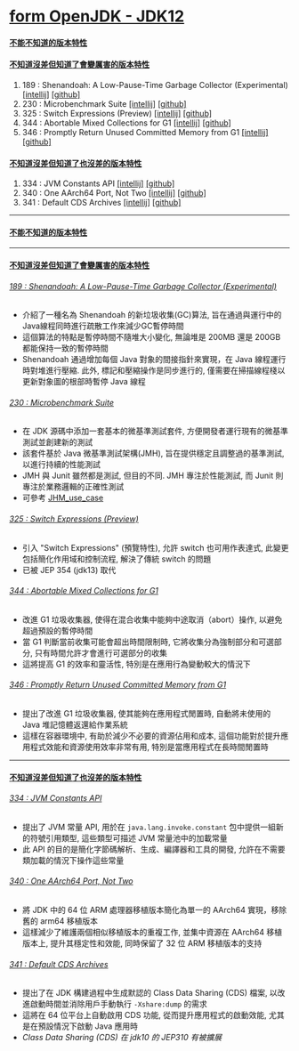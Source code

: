 <a id="head"></a>

# [form OpenJDK - JDK12](https://openjdk.org/projects/jdk/12)

#### <a id="head1"></a> [不能不知道的版本特性](#不能不知道的版本特性)

#### <a id="head2"></a> [不知道沒差但知道了會變厲害的版本特性](#不知道沒差但知道了會變厲害的版本特性)

1. 189 : Shenandoah: A Low-Pause-Time Garbage Collector (Experimental) [[intellij]](#189--shenandoah--a-low-pause-time-garbage-collector--experimental-) [[github]](#189--shenandoah--a-low-pause-time-garbage-collector-experimental)
1. 230 : Microbenchmark Suite [[intellij]](#230--microbenchmark-suite) [[github]](#230--microbenchmark-suite)
1. 325 : Switch Expressions (Preview) [[intellij]](#325--switch-expressions--preview-) [[github]](#325--switch-expressions-preview)
1. 344 : Abortable Mixed Collections for G1 [[intellij]](#344--abortable-mixed-collections-for-g1) [[github]](#344--abortable-mixed-collections-for-g1)
1. 346 : Promptly Return Unused Committed Memory from G1 [[intellij]](#346--promptly-return-unused-committed-memory-from-g1) [[github]](#346--promptly-return-unused-committed-memory-from-g1)

#### <a id="head3"></a> [不知道沒差但知道了也沒差的版本特性](#不知道沒差但知道了也沒差的版本特性)

1. 334 : JVM Constants API [[intellij]](#334--jvm-constants-api) [[github]](#334--jvm-constants-api)
1. 340 : One AArch64 Port, Not Two [[intellij]](#340--one-aarch64-port-not-two) [[github]](#340--one-aarch64-port-not-two)
1. 341 : Default CDS Archives [[intellij]](#341--default-cds-archives) [[github]](#341--default-cds-archives)

---

#### [不能不知道的版本特性](#head1)

---

#### [不知道沒差但知道了會變厲害的版本特性](#head2)

###### [189 : Shenandoah: A Low-Pause-Time Garbage Collector (Experimental)](https://openjdk.org/jeps/189)

- 介紹了一種名為 Shenandoah 的新垃圾收集(GC)算法, 旨在通過與運行中的Java線程同時進行疏散工作來減少GC暫停時間
- 這個算法的特點是暫停時間不隨堆大小變化, 無論堆是 200MB 還是 200GB 都能保持一致的暫停時間
- Shenandoah 通過增加每個 Java 對象的間接指針來實現，在 Java 線程運行時對堆進行壓縮. 此外, 標記和壓縮操作是同步進行的, 僅需要在掃描線程棧以更新對象圖的根部時暫停
  Java 線程

###### [230 : Microbenchmark Suite](https://openjdk.org/jeps/230)

- 在 JDK 源碼中添加一套基本的微基準測試套件, 方便開發者運行現有的微基準測試並創建新的測試
- 該套件基於 Java 微基準測試架構(JMH), 旨在提供穩定且調整過的基準測試, 以進行持續的性能測試
- JMH 與 Junit 雖然都是測試, 但目的不同. JMH 專注於性能測試, 而 Junit 則專注於業務邏輯的正確性測試
- 可參考 [JHM_use_case](./src/test/java/org/aery/study/JHM_use_case.java)

###### [325 : Switch Expressions (Preview)](https://openjdk.org/jeps/325)

- 引入 "Switch Expressions" (預覽特性), 允許 switch 也可用作表達式, 此變更包括簡化作用域和控制流程, 解決了傳統 switch 的問題
- 已被 JEP 354 (jdk13) 取代

###### [344 : Abortable Mixed Collections for G1](https://openjdk.org/jeps/344)

- 改進 G1 垃圾收集器, 使得在混合收集中能夠中途取消（abort）操作, 以避免超過預設的暫停時間
- 當 G1 判斷當前收集可能會超出時間限制時, 它將收集分為強制部分和可選部分, 只有時間允許才會進行可選部分的收集
- 這將提高 G1 的效率和靈活性, 特別是在應用行為變動較大的情況下

###### [346 : Promptly Return Unused Committed Memory from G1](https://openjdk.org/jeps/346)

- 提出了改進 G1 垃圾收集器, 使其能夠在應用程式閒置時, 自動將未使用的 Java 堆記憶體返還給作業系統
- 這樣在容器環境中, 有助於減少不必要的資源佔用和成本, 這個功能對於提升應用程式效能和資源使用效率非常有用, 特別是當應用程式在長時間閒置時

---

#### [不知道沒差但知道了也沒差的版本特性](#head3)

###### [334 : JVM Constants API](https://openjdk.org/jeps/334)

- 提出了 JVM 常量 API, 用於在 `java.lang.invoke.constant` 包中提供一組新的符號引用類型, 這些類型可描述 JVM 常量池中的加載常量
- 此 API 的目的是簡化字節碼解析、生成、編譯器和工具的開發, 允許在不需要類加載的情況下操作這些常量

###### [340 : One AArch64 Port, Not Two](https://openjdk.org/jeps/340)

- 將 JDK 中的 64 位 ARM 處理器移植版本簡化為單一的 AArch64 實現，移除舊的 arm64 移植版本
- 這樣減少了維護兩個相似移植版本的重複工作, 並集中資源在 AArch64 移植版本上, 提升其穩定性和效能, 同時保留了 32 位 ARM 移植版本的支持

###### [341 : Default CDS Archives](https://openjdk.org/jeps/341)

- 提出了在 JDK 構建過程中生成默認的 Class Data Sharing (CDS) 檔案, 以改進啟動時間並消除用戶手動執行 `-Xshare:dump` 的需求
- 這將在 64 位平台上自動啟用 CDS 功能, 從而提升應用程式的啟動效能, 尤其是在預設情況下啟動 Java 應用時
- *Class Data Sharing (CDS) 在 jdk10 的 JEP310 有被擴展*
